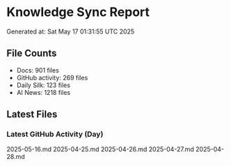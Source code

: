 # Knowledge Sync Report
Generated at: Sat May 17 01:31:55 UTC 2025

## File Counts
- Docs: 901 files
- GitHub activity: 269 files
- Daily Silk: 123 files
- AI News: 1218 files

## Latest Files
### Latest GitHub Activity (Day)
2025-05-16.md
2025-04-25.md
2025-04-26.md
2025-04-27.md
2025-04-28.md
